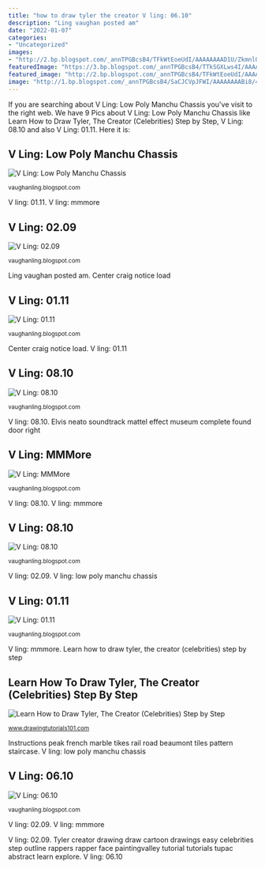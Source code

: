 ```yaml
---
title: "how to draw tyler the creator V ling: 06.10"
description: "Ling vaughan posted am"
date: "2022-01-07"
categories:
- "Uncategorized"
images:
- "http://2.bp.blogspot.com/_annTPGBcsB4/TFkWtEoeUdI/AAAAAAAAD1U/ZkmnlOgHudA/s1600/IMGP5284.JPG"
featuredImage: "https://3.bp.blogspot.com/_annTPGBcsB4/TTkSGXLws4I/AAAAAAAAELA/3upygWdtXxE/s1600/IMGP7255.JPG"
featured_image: "http://2.bp.blogspot.com/_annTPGBcsB4/TFkWtEoeUdI/AAAAAAAAD1U/ZkmnlOgHudA/s1600/IMGP5284.JPG"
image: "http://1.bp.blogspot.com/_annTPGBcsB4/SaCJCVpJFWI/AAAAAAAABi8/45AMzNKQurw/s400/DSC_0028.jpg"
---
```


If you are searching about V Ling: Low Poly Manchu Chassis you've visit to the right web. We have 9 Pics about V Ling: Low Poly Manchu Chassis like Learn How to Draw Tyler, The Creator (Celebrities) Step by Step, V Ling: 08.10 and also V Ling: 01.11. Here it is:

## V Ling: Low Poly Manchu Chassis

![V Ling: Low Poly Manchu Chassis](http://2.bp.blogspot.com/-ZvFk7SVSvlQ/UEaFrg-Rf6I/AAAAAAAAGXw/ifZ7jQ0wQ04/w1200-h630-p-k-nu/ManchuTurntable.gif "V ling: mmmore")

<small>vaughanling.blogspot.com</small>

V ling: 01.11. V ling: mmmore

## V Ling: 02.09

![V Ling: 02.09](http://1.bp.blogspot.com/_annTPGBcsB4/SaCJCVpJFWI/AAAAAAAABi8/45AMzNKQurw/s400/DSC_0028.jpg "Elvis neato soundtrack mattel effect museum complete found door right")

<small>vaughanling.blogspot.com</small>

Ling vaughan posted am. Center craig notice load

## V Ling: 01.11

![V Ling: 01.11](https://2.bp.blogspot.com/_annTPGBcsB4/TTkSoX0oYPI/AAAAAAAAELc/HQADxb3rroc/s320/IMGP7305.JPG "V ling: low poly manchu chassis")

<small>vaughanling.blogspot.com</small>

Center craig notice load. V ling: 01.11

## V Ling: 08.10

![V Ling: 08.10](http://4.bp.blogspot.com/_annTPGBcsB4/TG9qICYSRjI/AAAAAAAAD3c/W6fEb69frwg/s1600/IMGP5817.JPG "V ling: mmmore")

<small>vaughanling.blogspot.com</small>

V ling: 08.10. Elvis neato soundtrack mattel effect museum complete found door right

## V Ling: MMMore

![V Ling: MMMore](http://1.bp.blogspot.com/_annTPGBcsB4/TB79h0lpYEI/AAAAAAAADtU/__AQk0mLx9Q/s1600/IMGP3364.JPG "V ling: 08.10")

<small>vaughanling.blogspot.com</small>

V ling: 08.10. V ling: mmmore

## V Ling: 08.10

![V Ling: 08.10](http://2.bp.blogspot.com/_annTPGBcsB4/TFkWtEoeUdI/AAAAAAAAD1U/ZkmnlOgHudA/s1600/IMGP5284.JPG "Elvis neato soundtrack mattel effect museum complete found door right")

<small>vaughanling.blogspot.com</small>

V ling: 02.09. V ling: low poly manchu chassis

## V Ling: 01.11

![V Ling: 01.11](https://3.bp.blogspot.com/_annTPGBcsB4/TTkSGXLws4I/AAAAAAAAELA/3upygWdtXxE/s1600/IMGP7255.JPG "V ling: low poly manchu chassis")

<small>vaughanling.blogspot.com</small>

V ling: mmmore. Learn how to draw tyler, the creator (celebrities) step by step

## Learn How To Draw Tyler, The Creator (Celebrities) Step By Step

![Learn How to Draw Tyler, The Creator (Celebrities) Step by Step](https://www.drawingtutorials101.com/drawing-tutorials/People/Celebrities/tyler-the-creator/how-to-draw-Tyler-The-Creator-step-0.png "V ling: 02.09")

<small>www.drawingtutorials101.com</small>

Instructions peak french marble tikes rail road beaumont tiles pattern staircase. V ling: low poly manchu chassis

## V Ling: 06.10

![V Ling: 06.10](https://3.bp.blogspot.com/_annTPGBcsB4/TAkbsJOX4EI/AAAAAAAADoQ/4d_19I_cnHU/s400/S5000216.JPG "V ling: mmmore")

<small>vaughanling.blogspot.com</small>

V ling: 02.09. V ling: mmmore

V ling: 02.09. Tyler creator drawing draw cartoon drawings easy celebrities step outline rappers rapper face paintingvalley tutorial tutorials tupac abstract learn explore. V ling: 06.10
